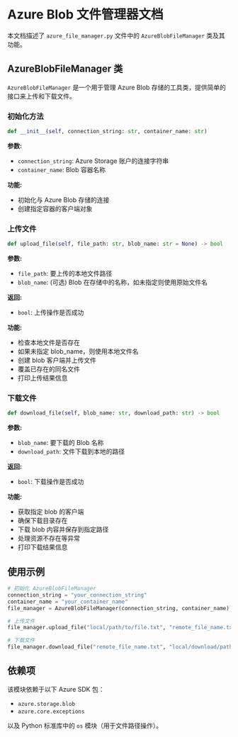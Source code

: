 # Azure Blob 文件管理器文档

本文档描述了 `azure_file_manager.py` 文件中的 `AzureBlobFileManager` 类及其功能。

## AzureBlobFileManager 类

`AzureBlobFileManager` 是一个用于管理 Azure Blob 存储的工具类，提供简单的接口来上传和下载文件。

### 初始化方法

```python
def __init__(self, connection_string: str, container_name: str)
```

**参数:**
- `connection_string`: Azure Storage 账户的连接字符串
- `container_name`: Blob 容器名称

**功能:**
- 初始化与 Azure Blob 存储的连接
- 创建指定容器的客户端对象

### 上传文件

```python
def upload_file(self, file_path: str, blob_name: str = None) -> bool
```

**参数:**
- `file_path`: 要上传的本地文件路径
- `blob_name`: (可选) Blob 在存储中的名称，如未指定则使用原始文件名

**返回:**
- `bool`: 上传操作是否成功

**功能:**
- 检查本地文件是否存在
- 如果未指定 blob_name，则使用本地文件名
- 创建 blob 客户端并上传文件
- 覆盖已存在的同名文件
- 打印上传结果信息

### 下载文件

```python
def download_file(self, blob_name: str, download_path: str) -> bool
```

**参数:**
- `blob_name`: 要下载的 Blob 名称
- `download_path`: 文件下载到本地的路径

**返回:**
- `bool`: 下载操作是否成功

**功能:**
- 获取指定 blob 的客户端
- 确保下载目录存在
- 下载 blob 内容并保存到指定路径
- 处理资源不存在等异常
- 打印下载结果信息

## 使用示例

```python
# 初始化 AzureBlobFileManager
connection_string = "your_connection_string"
container_name = "your_container_name"
file_manager = AzureBlobFileManager(connection_string, container_name)

# 上传文件
file_manager.upload_file("local/path/to/file.txt", "remote_file_name.txt")

# 下载文件
file_manager.download_file("remote_file_name.txt", "local/download/path/file.txt")
```

## 依赖项

该模块依赖于以下 Azure SDK 包：
- `azure.storage.blob`
- `azure.core.exceptions`

以及 Python 标准库中的 `os` 模块（用于文件路径操作）。
